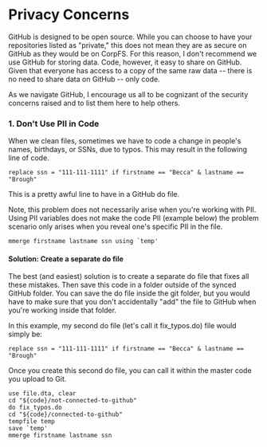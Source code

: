 # Privacy Concerns 
GitHub is designed to be open source. While you can choose to have your repositories listed as "private," this does not mean they are as secure on GitHub as they would be on CorpFS. For this reason, I don't recommend we use GitHub for storing data. Code, however, it easy to share on GitHub. Given that everyone has access to a copy of the same raw data -- there is no need to share data on GitHub -- only code.

As we navigate GitHub, I encourage us all to be cognizant of the security concerns raised and to list them here to help others.

### 1. Don't Use PII in Code 
When we clean files, sometimes we have to code a change in people's names, birthdays, or SSNs, due to typos. This may result in the following line of code.
```
replace ssn = "111-111-1111" if firstname == "Becca" & lastname == "Brough"
```

This is a pretty awful line to have in a GitHub do file.

Note, this problem does not necessarily arise when you're working with PII. Using PII variables does not make the code PII (example below) the problem scenario only arises when you reveal one's specific PII in the file.

```
mmerge firstname lastname ssn using `temp'
```

#### Solution: Create a separate do file 
The best (and easiest) solution is to create a separate do file that fixes all these mistakes. Then save this code in a folder outside of the synced GitHub folder. You can save the do file inside the git folder, but you would have to make sure that you don't accidentally "add" the file to GitHub when you're working inside that folder. 

In this example, my second do file (let's call it fix_typos.do) file would simply be: 
```
replace ssn = "111-111-1111" if firstname == "Becca" & lastname == "Brough"
```
Once you create this second do file, you can call it within the master code you upload to Git. 
```
use file.dta, clear 
cd "${code}/not-connected-to-github"
do fix_typos.do
cd "${code}/connected-to-github"
tempfile temp
save `temp'
mmerge firstname lastname ssn 
```
